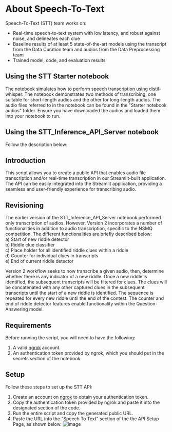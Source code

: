 # About Speech-To-Text
Speech-To-Text (STT) team works on:
- Real-time speech-to-text system with low latency, and robust against noise, and delineates each clue
- Baseline results of at least 5 state-of-the-art models using the transcript from the Data Curation team and audios from the Data Preprocessing team
- Trained model, code, and evaluation results

## Using the STT Starter notebook
The notebook simulates how to perform speech transcription using distil-whisper. The notebook demonstrates two methods of transcribing, one suitable for short-length audios and the other for long-length audios. The audio files referred to in the notebook can be found in the "Starter notebook audios" folder. Ensure you have downloaded the audios and loaded them into your notebook to run.

## Using the STT_Inference_API_Server notebook
Follow the description below: 

## Introduction
This script allows you to create a public API that enables audio file transcription and/or real-time transcription in our Streamlit-built application. The API can be easily integrated into the Streamlit application, providing a seamless and user-friendly experience for transcribing audio.

## Revisioning
The earlier version of the STT_Inference_API_Server notebook performed only transcription of audios. However, Version 2 incorporates a number of functionalities in addition to audio transcription, specific to the NSMQ competition. The different functionalities are briefly described below:\
a) Start of new riddle detector\
b) Riddle clue classifier\
c) Place holder for all identified riddle clues within a riddle\
d) Counter for individual clues in transcripts\
e) End of current riddle detector

Version 2 workflow seeks to now transcribe a given audio, then, determine whether there is any indicator of a new riddle. Once a new riddle is identified, the subsequent transcripts will be filtered for clues. The clues will be concatenated with any other captured clues in the subsequent transcripts until the start of a new riddle is identified. The sequence is repeated for every new riddle until the end of the contest. The counter and end of riddle detector features enable functionality within the Question-Answering model.

## Requirements
Before running the script, you will need to have the following:

1. A valid [ngrok](https://ngrok.com/) account.
2. An authentication token provided by ngrok, which you should put in the secrets section of the notebook

## Setup
Follow these steps to set up the STT API:

1. Create an account on [ngrok](https://ngrok.com/) to obtain your authentication token.
2. Copy the authentication token provided by ngrok and paste it into the designated section of the code. 
3. Run the entire script and copy the generated public URL.
4. Paste the URL into the "Speech To Text" section of the the API Setup Page, as shown below.
![image](https://github.com/brilla-ai/brilla-ai/assets/92085084/aee5747b-2116-48e1-877a-e3eb37080923)

